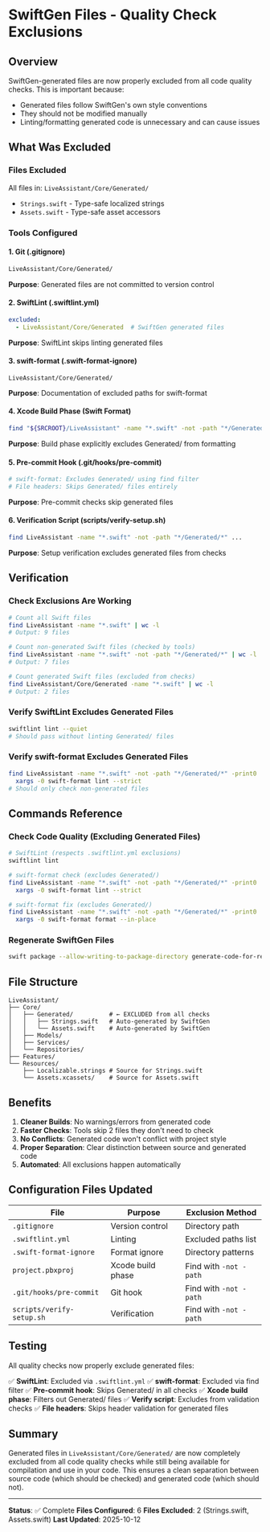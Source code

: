 # SwiftGen Files - Quality Check Exclusions

## Overview

SwiftGen-generated files are now properly excluded from all code quality checks. This is important because:
- Generated files follow SwiftGen's own style conventions
- They should not be modified manually
- Linting/formatting generated code is unnecessary and can cause issues

## What Was Excluded

### Files Excluded
All files in: `LiveAssistant/Core/Generated/`
- `Strings.swift` - Type-safe localized strings
- `Assets.swift` - Type-safe asset accessors

### Tools Configured

#### 1. Git (.gitignore)
```bash
LiveAssistant/Core/Generated/
```
**Purpose**: Generated files are not committed to version control

#### 2. SwiftLint (.swiftlint.yml)
```yaml
excluded:
  - LiveAssistant/Core/Generated  # SwiftGen generated files
```
**Purpose**: SwiftLint skips linting generated files

#### 3. swift-format (.swift-format-ignore)
```
LiveAssistant/Core/Generated/
```
**Purpose**: Documentation of excluded paths for swift-format

#### 4. Xcode Build Phase (Swift Format)
```bash
find "${SRCROOT}/LiveAssistant" -name "*.swift" -not -path "*/Generated/*" ...
```
**Purpose**: Build phase explicitly excludes Generated/ from formatting

#### 5. Pre-commit Hook (.git/hooks/pre-commit)
```bash
# swift-format: Excludes Generated/ using find filter
# File headers: Skips Generated/ files entirely
```
**Purpose**: Pre-commit checks skip generated files

#### 6. Verification Script (scripts/verify-setup.sh)
```bash
find LiveAssistant -name "*.swift" -not -path "*/Generated/*" ...
```
**Purpose**: Setup verification excludes generated files from checks

## Verification

### Check Exclusions Are Working

```bash
# Count all Swift files
find LiveAssistant -name "*.swift" | wc -l
# Output: 9 files

# Count non-generated Swift files (checked by tools)
find LiveAssistant -name "*.swift" -not -path "*/Generated/*" | wc -l
# Output: 7 files

# Count generated Swift files (excluded from checks)
find LiveAssistant/Core/Generated -name "*.swift" | wc -l
# Output: 2 files
```

### Verify SwiftLint Excludes Generated Files
```bash
swiftlint lint --quiet
# Should pass without linting Generated/ files
```

### Verify swift-format Excludes Generated Files
```bash
find LiveAssistant -name "*.swift" -not -path "*/Generated/*" -print0 | \
  xargs -0 swift-format lint --strict
# Should only check non-generated files
```

## Commands Reference

### Check Code Quality (Excluding Generated Files)

```bash
# SwiftLint (respects .swiftlint.yml exclusions)
swiftlint lint

# swift-format check (excludes Generated/)
find LiveAssistant -name "*.swift" -not -path "*/Generated/*" -print0 | \
  xargs -0 swift-format lint --strict

# swift-format fix (excludes Generated/)
find LiveAssistant -name "*.swift" -not -path "*/Generated/*" -print0 | \
  xargs -0 swift-format format --in-place
```

### Regenerate SwiftGen Files
```bash
swift package --allow-writing-to-package-directory generate-code-for-resources
```

## File Structure

```
LiveAssistant/
├── Core/
│   ├── Generated/          # ← EXCLUDED from all checks
│   │   ├── Strings.swift   # Auto-generated by SwiftGen
│   │   └── Assets.swift    # Auto-generated by SwiftGen
│   ├── Models/
│   ├── Services/
│   └── Repositories/
├── Features/
└── Resources/
    ├── Localizable.strings # Source for Strings.swift
    └── Assets.xcassets/    # Source for Assets.swift
```

## Benefits

1. **Cleaner Builds**: No warnings/errors from generated code
2. **Faster Checks**: Tools skip 2 files they don't need to check
3. **No Conflicts**: Generated code won't conflict with project style
4. **Proper Separation**: Clear distinction between source and generated code
5. **Automated**: All exclusions happen automatically

## Configuration Files Updated

| File | Purpose | Exclusion Method |
|------|---------|------------------|
| `.gitignore` | Version control | Directory path |
| `.swiftlint.yml` | Linting | Excluded paths list |
| `.swift-format-ignore` | Format ignore | Directory patterns |
| `project.pbxproj` | Xcode build phase | Find with `-not -path` |
| `.git/hooks/pre-commit` | Git hook | Find with `-not -path` |
| `scripts/verify-setup.sh` | Verification | Find with `-not -path` |

## Testing

All quality checks now properly exclude generated files:

✅ **SwiftLint**: Excluded via `.swiftlint.yml`
✅ **swift-format**: Excluded via find filter
✅ **Pre-commit hook**: Skips Generated/ in all checks
✅ **Xcode build phase**: Filters out Generated/ files
✅ **Verify script**: Excludes from validation checks
✅ **File headers**: Skips header validation for generated files

## Summary

Generated files in `LiveAssistant/Core/Generated/` are now completely excluded from all code quality checks while still being available for compilation and use in your code. This ensures a clean separation between source code (which should be checked) and generated code (which should not).

---

**Status**: ✅ Complete
**Files Configured**: 6
**Files Excluded**: 2 (Strings.swift, Assets.swift)
**Last Updated**: 2025-10-12

